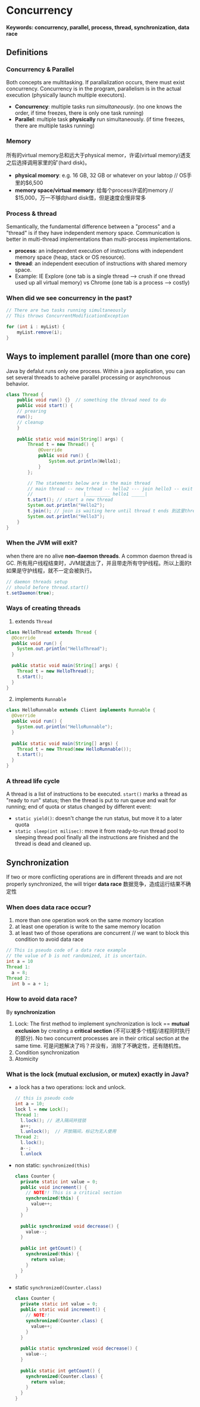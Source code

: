 # Concurrency
#### Keywords: concurrency, parallel, process, thread, synchronization, data race

## Definitions

### Concurrency & Parallel
Both concepts are multitasking. If parallalization occurs, there must exist concurrency. Concurrency is in the program, parallelism is in the actual execution (physically launch multiple executors).
* **Concurrency**: multiple tasks run *simultaneously*. (no one knows the order, if time freezes, there is only one task running)
* **Parallel**: multiple task **physically** run simultaneously. (if time freezes, there are multiple tasks running)

### Memory
所有的virtual memory总和远大于physical memor，许诺(virtual memory)透支之后选择调用家里的矿(hard disk)。
* **physical momory**: e.g. 16 GB, 32 GB or whatever on your labtop // OS手里的$6,500
* **memory space/virtual memory**: 给每个process许诺的memory // $15,000，万一不够向hard disk借，但是速度会慢非常多

### Process & thread
Semantically, the fundamental difference between a "process" and a "thread" is if they have independent memory space. Communication is better in multi-thread implementations than multi-process implementations.
* **process**: an independent execution of instructions with independent memory space (heap, stack or OS resource).
* **thread**: an independent execution of instructions with shared memory space. 
* Example: IE Explore (one tab is a single thread --> crush if one thread used up all virtual memory) vs Chrome (one tab is a process --> costly)

### When did we see concurrency in the past?
```Java
// There are two tasks running simultaneously
// This throws ConcurrentModificationException

for (int i : myList) {
    myList.remove(i);
}
```

## Ways to implement parallel (more than one core)
Java by defalut runs only one process. Within a java application, you can set several threads to acheive parallel processing or asynchronous behavior.
```java
class Thread {
    public void run() {}  // something the thread need to do
    public void start() {
    // prearing
    run();
    // cleanup
    }
    
    public static void main(String[] args) {
        Thread t = new Thread() {
            @Override
            public void run() {
                System.out.println(Hello1);
            }
        };

        // The statements below are in the main thread
        // main thread -- new trhead -- hello2 --- join hello3 -- exit
        //                   |_________ hello1 _____|
        t.start(); // start a new thread
        System.out.println("Hello2");
        t.join(); // join is waiting here until thread t ends 到这里thread一定死了
        System.out.println("Hello3");
    }
}
```

### When the JVM will exit?
when there are no alive **non-daemon threads**. A common daemon thread is GC.
所有用户线程结束时，JVM就退出了，并且带走所有守护线程。所以上面的t如果是守护线程，就不一定会被执行。
```java
// daemon threads setup
// should before thread.start()
t.setDaemon(true);
```

### Ways of creating threads
1. extends `Thread`
  ```java
  class HelloThread extends Thread {
    @Ocerride
    public void run() {
      System.out.println("HelloThread");
    }
    
    public static void main(String[] args) {
      Thread t = new HelloThread();
      t.start();
    }
  }
  ```
2. implements `Runnable`
  ```java
  class HelloRunnable extends Client implements Runnable {
    @Override
    public void run() {
      System.out.println("HelloRunnable");
    }
    
    public static void main(String[] args) {
      Thread t = new Thread(new HelloRunnable());
      t.start();
    }
  }
  
  ```

### A thread life cycle
A thread is a list of instructions to be executed. `start()` marks a thread as "ready to run" status; then the thread is put to run queue and wait for running; end of quota or status changed by different event:
* `static yield()`: doesn't change the run status, but move it to a later quota
* `static sleep(int milisec)`: move it from ready-to-run thread pool to sleeping thread pool
finally all the instructions are finished and the thread is dead and cleaned up.


## Synchronization
If two or more conflicting operations are in different threads and are not properly synchronized, the will triger **data race** 数据竞争，造成运行结果不确定性

### When does data race occur?
  1. more than one operation work on the same momory location
  2. at least one operation is write to the same memory location
  3. at least two of those operations are concurrent // we want to block this condition to avoid data race
  
  ```java
  // This is pseudo code of a data race example
  // the value of b is not randomized, it is uncertain.
  int a = 10
  Thread 1:
    a = 8;
  Thread 2:
    int b = a + 1; 
  ```
### How to avoid data race?
By **synchronization**
1. Lock: The first method to implement synchronization is lock == **mutual exclusion** by creating a **critical section** (不可以被多个线程/进程同时执行的部分). No two concurrent processes are in their critical section at the same time. 可是问题解决了吗？并没有，消除了不确定性，还有随机性。
2. Condition synchronization
3. Atomicity

### What is the lock (mutual exclusion, or mutex) exactly in Java?
* a lock has a two operations: lock and unlock.
  ```java
  // this is pseudo code
  int a = 10;
  lock l = new Lock();
  Thread 1:
    l.lock(); // 进入隔间并挂锁
    a++;
    l.unlock();  // 开放隔间，标记为无人使用
  Thread 2:
    l.lock();
    a--;
    l.unlock
  ```
* non static: `synchronized(this)`
  ```java
  class Counter {
    private static int value = 0;
    public void increment() {
      // NOTE!! This is a critical section
      synchronized(this) {
        value++;
      }
    }
    
    public synchronized void decrease() {
      value--;
    }
    
    public int getCount() {
      synchronized(this) {
        return value;
      }
    }
  }
  ```
* static `synchronized(Counter.class)`
  ```java
  class Counter {
    private static int value = 0;
    public static void increment() {
      // NOTE!!
      synchronized(Counter.class) {
        value++;
      }
    }
    
    public static synchronized void decrease() {
      value--;
    }
    
    public static int getCount() {
      synchronized(Counter.class) {
        return value;
      }
    }
  }
  ```
